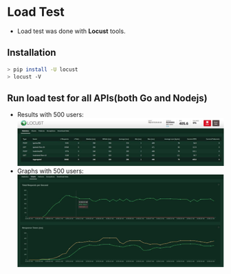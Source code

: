 # Load Test

- Load test was done with **Locust** tools.

## Installation

```bash
> pip install -U locust
> locust -V
```

## Run load test for all APIs(both Go and Nodejs)
- Results with 500 users:
 ![](/Server/test/loadTest/locust/results/APItable.jpg)
- Graphs with 500 users:
 ![](/Server/test/loadTest/locust/results/diagrams.jpg)



